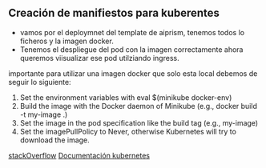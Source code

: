 ## Creación de manifiestos para kuberentes
- vamos por el deploymnet del template de aiprism, tenemos todos lo ficheros y la imagen docker.
- Tenemos el despliegue del pod con la imagen correctamente ahora queremos viisualizar ese pod utilziando ingress.


importante para utilizar una imagen docker que solo esta local debemos de seguir lo siguiente:

1. Set the environment variables with eval $(minikube docker-env)
2. Build the image with the Docker daemon of Minikube (e.g., docker build -t my-image .)
3. Set the image in the pod specification like the build tag (e.g., my-image)
4. Set the imagePullPolicy to Never, otherwise Kubernetes will try to download the image.

[stackOverflow](https://stackoverflow.com/questions/42564058/how-can-i-use-local-docker-images-with-minikube)
[Documentación kubernetes](https://kubernetes.io/docs/concepts/containers/images/#image-pull-policy)